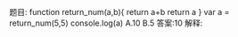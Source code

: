 题目: function return_num(a,b){
     return a+b
     return a
    }
    var a = return_num(5,5)
    console.log(a)
A.10
B.5
答案:10
解释:
